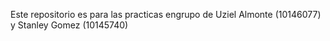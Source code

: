 Este repositorio es para las practicas engrupo de Uziel Almonte (10146077) y Stanley Gomez (10145740)
